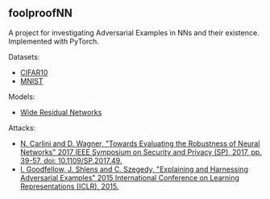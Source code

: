 ## foolproofNN
A project for  investigating Adversarial Examples in NNs and their existence. 
Implemented with PyTorch.

Datasets:
- [CIFAR10](https://www.cs.toronto.edu/~kriz/cifar.html)
- [MNIST](http://yann.lecun.com/exdb/mnist/)

Models:
- [Wide Residual Networks](https://arxiv.org/abs/1605.07146)

Attacks:
- [N. Carlini and D. Wagner, "Towards Evaluating the Robustness of Neural Networks" 2017 IEEE Symposium on Security and Privacy (SP), 2017, pp. 39-57, doi: 10.1109/SP.2017.49.](https://ieeexplore.ieee.org/document/7958570)
- [I. Goodfellow, J. Shlens and C. Szegedy, "Explaining and Harnessing Adversarial Examples" 2015 International Conference on Learning Representations (ICLR), 2015.](https://arxiv.org/abs/1412.6572v3)
